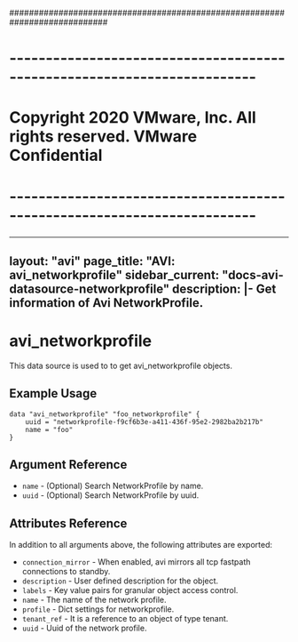 ############################################################################
# ------------------------------------------------------------------------
# Copyright 2020 VMware, Inc.  All rights reserved. VMware Confidential
# ------------------------------------------------------------------------
###

---
layout: "avi"
page_title: "AVI: avi_networkprofile"
sidebar_current: "docs-avi-datasource-networkprofile"
description: |-
  Get information of Avi NetworkProfile.
---

# avi_networkprofile

This data source is used to to get avi_networkprofile objects.

## Example Usage

```hcl
data "avi_networkprofile" "foo_networkprofile" {
    uuid = "networkprofile-f9cf6b3e-a411-436f-95e2-2982ba2b217b"
    name = "foo"
}
```

## Argument Reference

* `name` - (Optional) Search NetworkProfile by name.
* `uuid` - (Optional) Search NetworkProfile by uuid.

## Attributes Reference

In addition to all arguments above, the following attributes are exported:

* `connection_mirror` - When enabled, avi mirrors all tcp fastpath connections to standby.
* `description` - User defined description for the object.
* `labels` - Key value pairs for granular object access control.
* `name` - The name of the network profile.
* `profile` - Dict settings for networkprofile.
* `tenant_ref` - It is a reference to an object of type tenant.
* `uuid` - Uuid of the network profile.

